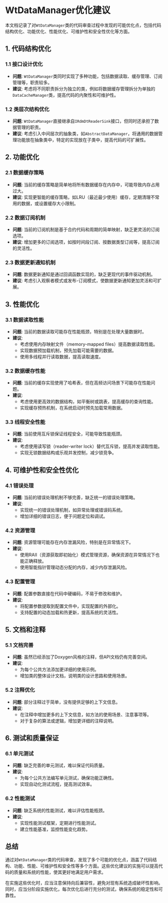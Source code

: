 # WtDataManager优化建议

本文档记录了对`WtDataManager`类的代码审查过程中发现的可能优化点，包括代码结构优化、功能优化、性能优化、可维护性和安全性优化等方面。

## 1. 代码结构优化

### 1.1 接口设计优化
- **问题**: `WtDataManager`类同时实现了多种功能，包括数据读取、缓存管理、订阅管理等，职责较多。
- **建议**: 考虑将不同职责拆分为独立的类，例如将数据缓存管理拆分为单独的`DataCacheManager`类，提高代码的内聚性和可维护性。

### 1.2 类层次结构优化
- **问题**: `WtDataManager`直接继承自`IRdmDtReaderSink`接口，但同时还承担了数据管理的职责。
- **建议**: 考虑引入中间层次的抽象类，如`AbstractDataManager`，将通用的数据管理功能放在抽象类中，特定的实现放在子类中，提高代码的可扩展性。

## 2. 功能优化

### 2.1 数据缓存策略
- **问题**: 当前的缓存策略是简单地将所有数据缓存在内存中，可能导致内存占用过大。
- **建议**: 实现更智能的缓存策略，如LRU（最近最少使用）缓存，定期清理不常用的数据，或设置缓存大小限制。

### 2.2 数据订阅机制
- **问题**: 当前的订阅机制是基于合约代码和周期的简单映射，缺乏更灵活的订阅选项。
- **建议**: 增加更多的订阅选项，如按时间段订阅、按数据类型订阅等，提高订阅的灵活性。

### 2.3 数据更新通知机制
- **问题**: 数据更新通知是通过回调函数实现的，缺乏更现代的事件驱动机制。
- **建议**: 考虑引入观察者模式或发布-订阅模式，使数据更新通知更加灵活和可扩展。

## 3. 性能优化

### 3.1 数据读取性能
- **问题**: 当前的数据读取可能存在性能瓶颈，特别是在处理大量数据时。
- **建议**: 
  - 考虑使用内存映射文件（memory-mapped files）提高数据读取性能。
  - 实现数据预加载机制，预先加载可能需要的数据。
  - 使用多线程并行读取数据，提高读取速度。

### 3.2 数据缓存性能
- **问题**: 当前的缓存实现使用了哈希表，但在高频访问场景下可能存在性能问题。
- **建议**: 
  - 考虑使用更高效的数据结构，如平衡树或跳表，提高缓存的查询性能。
  - 实现缓存预热机制，在系统启动时预先加载常用数据。

### 3.3 线程安全性能
- **问题**: 当前使用互斥锁保证线程安全，可能导致性能瓶颈。
- **建议**: 
  - 考虑使用读写锁（reader-writer lock）替代互斥锁，提高并发读取性能。
  - 实现无锁数据结构或乐观并发控制，减少锁竞争。

## 4. 可维护性和安全性优化

### 4.1 错误处理
- **问题**: 当前的错误处理机制不够完善，缺乏统一的错误处理策略。
- **建议**: 
  - 实现统一的错误处理机制，如异常处理或错误码系统。
  - 增加详细的错误日志，便于问题定位和调试。

### 4.2 资源管理
- **问题**: 资源管理可能存在内存泄漏风险，特别是在异常情况下。
- **建议**: 
  - 使用RAII（资源获取即初始化）模式管理资源，确保资源在异常情况下也能正确释放。
  - 使用智能指针管理动态分配的内存，减少内存泄漏风险。

### 4.3 配置管理
- **问题**: 配置参数直接在代码中硬编码，不易于修改和维护。
- **建议**: 
  - 将配置参数提取到配置文件中，实现配置的外部化。
  - 支持配置的动态加载和热更新，提高系统的灵活性。

## 5. 文档和注释

### 5.1 文档完善
- **问题**: 虽然已经添加了Doxygen风格的注释，但API文档仍有完善空间。
- **建议**: 
  - 为每个公共方法添加更详细的使用示例。
  - 增加类的整体设计文档，说明类的设计思路和使用场景。

### 5.2 注释优化
- **问题**: 部分注释过于简单，没有提供足够的上下文信息。
- **建议**: 
  - 在注释中增加更多的上下文信息，如方法的使用场景、注意事项等。
  - 对于复杂的算法或逻辑，增加更详细的注释说明。

## 6. 测试和质量保证

### 6.1 单元测试
- **问题**: 缺乏完善的单元测试，难以保证代码质量。
- **建议**: 
  - 为每个公共方法编写单元测试，确保功能正确性。
  - 实现自动化测试流程，提高测试效率。

### 6.2 性能测试
- **问题**: 缺乏系统的性能测试，难以评估性能瓶颈。
- **建议**: 
  - 实现性能测试框架，定期进行性能测试。
  - 建立性能基准，监控性能变化趋势。

## 总结

通过对`WtDataManager`类的代码审查，发现了多个可能的优化点，涵盖了代码结构、功能、性能、可维护性和安全性等多个方面。这些优化建议的实施可以提高代码的质量和系统的性能，使其更好地满足用户需求。

在实施这些优化时，应当注意保持向后兼容性，避免对现有系统造成破坏性影响。同时，应当分阶段实施优化，每次优化后进行充分的测试，确保系统的稳定性和可靠性。
